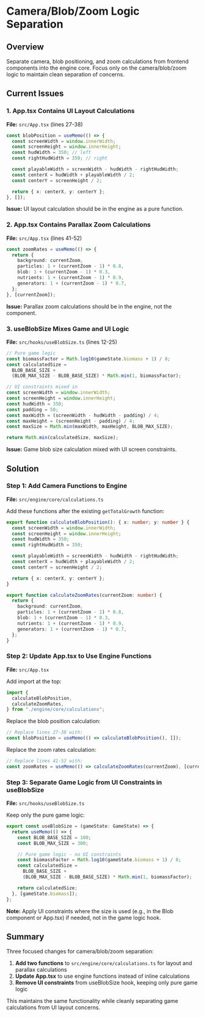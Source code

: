 # Camera/Blob/Zoom Logic Separation

## Overview

Separate camera, blob positioning, and zoom calculations from frontend components into the engine core. Focus only on the camera/blob/zoom logic to maintain clean separation of concerns.

## Current Issues

### 1. App.tsx Contains UI Layout Calculations

**File:** `src/App.tsx` (lines 27-38)

```typescript
const blobPosition = useMemo(() => {
  const screenWidth = window.innerWidth;
  const screenHeight = window.innerHeight;
  const hudWidth = 350; // left
  const rightHudWidth = 350; // right

  const playableWidth = screenWidth - hudWidth - rightHudWidth;
  const centerX = hudWidth + playableWidth / 2;
  const centerY = screenHeight / 2;

  return { x: centerX, y: centerY };
}, []);
```

**Issue:** UI layout calculation should be in the engine as a pure function.

### 2. App.tsx Contains Parallax Zoom Calculations

**File:** `src/App.tsx` (lines 41-52)

```typescript
const zoomRates = useMemo(() => {
  return {
    background: currentZoom,
    particles: 1 + (currentZoom - 1) * 0.8,
    blob: 1 + (currentZoom - 1) * 0.3,
    nutrients: 1 + (currentZoom - 1) * 0.9,
    generators: 1 + (currentZoom - 1) * 0.7,
  };
}, [currentZoom]);
```

**Issue:** Parallax zoom calculations should be in the engine, not the component.

### 3. useBlobSize Mixes Game and UI Logic

**File:** `src/hooks/useBlobSize.ts` (lines 12-25)

```typescript
// Pure game logic
const biomassFactor = Math.log10(gameState.biomass + 1) / 8;
const calculatedSize =
  BLOB_BASE_SIZE +
  (BLOB_MAX_SIZE - BLOB_BASE_SIZE) * Math.min(1, biomassFactor);

// UI constraints mixed in
const screenWidth = window.innerWidth;
const screenHeight = window.innerHeight;
const hudWidth = 350;
const padding = 50;
const maxWidth = (screenWidth - hudWidth - padding) / 4;
const maxHeight = (screenHeight - padding) / 4;
const maxSize = Math.min(maxWidth, maxHeight, BLOB_MAX_SIZE);

return Math.min(calculatedSize, maxSize);
```

**Issue:** Game blob size calculation mixed with UI screen constraints.

## Solution

### Step 1: Add Camera Functions to Engine

**File:** `src/engine/core/calculations.ts`

Add these functions after the existing `getTotalGrowth` function:

```typescript
export function calculateBlobPosition(): { x: number; y: number } {
  const screenWidth = window.innerWidth;
  const screenHeight = window.innerHeight;
  const hudWidth = 350;
  const rightHudWidth = 350;

  const playableWidth = screenWidth - hudWidth - rightHudWidth;
  const centerX = hudWidth + playableWidth / 2;
  const centerY = screenHeight / 2;

  return { x: centerX, y: centerY };
}

export function calculateZoomRates(currentZoom: number) {
  return {
    background: currentZoom,
    particles: 1 + (currentZoom - 1) * 0.8,
    blob: 1 + (currentZoom - 1) * 0.3,
    nutrients: 1 + (currentZoom - 1) * 0.9,
    generators: 1 + (currentZoom - 1) * 0.7,
  };
}
```

### Step 2: Update App.tsx to Use Engine Functions

**File:** `src/App.tsx`

Add import at the top:

```typescript
import {
  calculateBlobPosition,
  calculateZoomRates,
} from "./engine/core/calculations";
```

Replace the blob position calculation:

```typescript
// Replace lines 27-38 with:
const blobPosition = useMemo(() => calculateBlobPosition(), []);
```

Replace the zoom rates calculation:

```typescript
// Replace lines 41-52 with:
const zoomRates = useMemo(() => calculateZoomRates(currentZoom), [currentZoom]);
```

### Step 3: Separate Game Logic from UI Constraints in useBlobSize

**File:** `src/hooks/useBlobSize.ts`

Keep only the pure game logic:

```typescript
export const useBlobSize = (gameState: GameState) => {
  return useMemo(() => {
    const BLOB_BASE_SIZE = 100;
    const BLOB_MAX_SIZE = 300;

    // Pure game logic - no UI constraints
    const biomassFactor = Math.log10(gameState.biomass + 1) / 8;
    const calculatedSize =
      BLOB_BASE_SIZE +
      (BLOB_MAX_SIZE - BLOB_BASE_SIZE) * Math.min(1, biomassFactor);

    return calculatedSize;
  }, [gameState.biomass]);
};
```

**Note:** Apply UI constraints where the size is used (e.g., in the Blob component or App.tsx) if needed, not in the game logic hook.

## Summary

Three focused changes for camera/blob/zoom separation:

1. **Add two functions** to `src/engine/core/calculations.ts` for layout and parallax calculations
2. **Update App.tsx** to use engine functions instead of inline calculations
3. **Remove UI constraints** from useBlobSize hook, keeping only pure game logic

This maintains the same functionality while cleanly separating game calculations from UI layout concerns.
